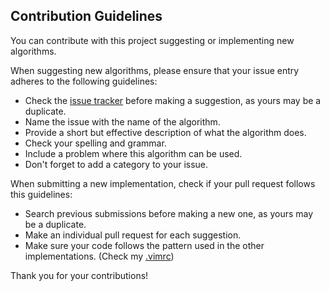 ## Contribution Guidelines

You can contribute with this project suggesting or implementing new algorithms.

When suggesting new algorithms, please ensure that your issue entry adheres to the following guidelines:

- Check the [issue tracker](https://github.com/luizreis/programming-contest-notebook/issues) before making a suggestion, as yours may be a duplicate.
- Name the issue with the name of the algorithm.
- Provide a short but effective description of what the algorithm does.
- Check your spelling and grammar.
- Include a problem where this algorithm can be used.
- Don't forget to add a category to your issue.

When submitting a new implementation, check if your pull request follows this guidelines:

- Search previous submissions before making a new one, as yours may be a duplicate.
- Make an individual pull request for each suggestion.
- Make sure your code follows the pattern used in the other implementations. (Check my [.vimrc](.vimrc))

Thank you for your contributions!
